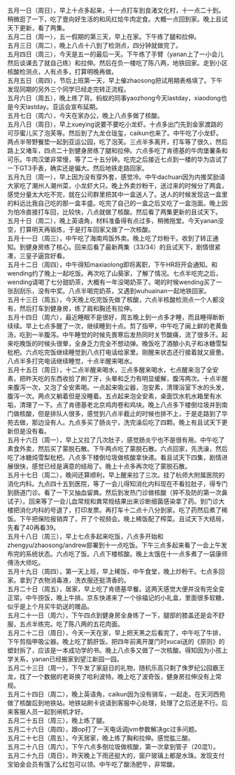 
五月一日（周日），早上十点多起来，十一点打车到良渚文化村，十一点二十到。稍微逛了一下，吃了壹向好生活的和风红烩牛肉定食。大概一点回到家。晚上且试天下更新，看了两集。</br>
五月二日（周一），五一假期的第三天，早上在家。下午练了腿和拉伸。</br>
五月三日（周二），晚上八点十八到了检测点，四分钟就做完了。</br>
五月四日（周三），今天是五一的最后一天。下午练了手臂（yanan上了一小会儿然后谈课去了就自己练）和拉伸。然后在负一楼吃了陈八两，地铁回家。走到小区核酸检测点，人有点多，打算明晚再做。</br>
五月五日（周四），节后上班第一天，早上催zhaosong把试用期表格填了。下午发现同期的另外三个同学已经走完转正流程。</br>
五月六日（周五），晚上练了背。蚂蚁的同事yaozhong今天lastday，xiaodong也是今天lastday。亚运会宣布延期。</br>
五月七日（周六），今天在家办公，晚上八点多做了核酸。</br>
五月八日（周日），早上xueying说要不要吃小龙虾。十点多出门先到金家渡路的可莎蜜儿买了泡芙等。然后到了九龙仓珑玺，caikun也来了。中午吃了小龙虾。两点半带野餐垫一起到亚运公园，吃了泡芙。三点半多离开，打车等了很久，然后路上又堵车，四点二十到健身房练了腿和拉伸。六点多吃了肯德基的牛肉堡薯条和可乐。牛肉汉堡非常慢，等了二十五分钟。吃完之后接近七点到一楼的华为店试了一下GT3手表，确实还是偏大。然后地铁走路回家。</br>
五月九日（周一），早上因为没有穿外套，感觉冷。中午dachuan因为内推奖励请大家吃了潮州人潮州菜，小龙虾大只。晚上外卖炒粉干，送过来的时候分了两盒，感觉分量太大吃不完，就在公司群里把其中一盒送人了。送人的时候发现这一盒里的料远比我自己吃的那一盒丰盛。吃完了自己的一盒之后又吃了一盒泡面。晚上因为怕冷直接打车回，比较快，八点就做了核酸。然后看了两集更新的且试天下。</br>
五月十日（周二），晚上英语角，材料准备得有点过多，稍微拖堂。今天yanan没空，打算明天再锻炼，于是打车回家又做了一次核酸。</br>
五月十一日（周三），中午吃了海南鸡饭外卖。晚上吃了炒粉干。收到了转正通知。到健身房练了核心。回来后看了最新两集（33/34）的且试天下，剧情很紧凑，三皇子逼宫好看。</br>
五月十二日（周四），中午得知maxiaolong即将离职，下午HR将开会通知。和wending约了晚上一起吃饭。再次吃了山葵家，了解了情况。七点半吃完之后，wending请喝了七分甜奶茶，大概有一年没喝奶茶了。喝的时候wending买了一张刮刮乐，没有中奖。八点半喝完奶茶，又遇到wuhuainan一起地铁回家。</br>
五月十三日（周五），今天晚上吃完饭先做了核酸，六点半核酸检测点一个人都没有，然后打车到健身房，练了肩和胸还有拉伸。</br>
五月十四日（周六），最近睡眠不是很好，周五晚上到一点多才睡，而且睡得断断续续。早上七点多醒了一次，继续睡到十点。剪了指甲，中午吃了闽上鲜的老黄鱼汤，吃到一半腹泻。中午睡觉的时候先畏寒后发热同时关节酸痛，流了很多汗。起来吃晚饭的时候头很晕，全身乏力完全不想动弹。晚饭吃了酒酿小丸子和冰糖雪梨枇杷。六点吃完饭继续睡觉到八点打电话给家里。刚醒来状态还行接着就又疲惫。八点半多打完电话继续睡觉，十点半醒来喝水。</br>
五月十五日（周日），十二点半醒来喝水，三点多醒来喝水，七点醒来泡了全安素，把昨天吃的东西收拾了刷了牙，头晕和乏力有明显缓解，腹泻两次。十点半醒来腹泻一次，又泡了全安素喝。一点起来吸尘器，泡安素，清理浴室下水的头发，腹泻一次。两点又躺着但是没睡着。五点起来泡全安素，桌面饮水机水箱里有水垢，清理了一下。点了肯德基老北京鸡肉卷和鸡块。晚上八点多下楼倒垃圾并到南门做核酸，但是排队人很多，感觉到八点半截止的时候也排不上，于是走路到了华苑去做，那边没有人。九点多买了肠炎宁，洗完澡后吃了四颗。晚上有且试天下更新但是没有看。</br>
五月十六日（周一），早上又拉了几次肚子，感觉肠炎宁也不是很有用。中午吃了素食外卖，然后买了蒙脱石散。下午两点吃了蒙脱石散。六点回家，先洗澡，然后吃了冰糖炖雪梨枇杷。八点多下楼倒垃圾做核酸拿快递。看且试天下四集，剧情进展很快，感觉已经是满意的结局了。晚上十点多再次吃了蒙脱石散。</br>
五月十七日（周二），晚间还算顺利，早上醒来拉了三次。挂了杭师大附属医院的消化内科。九点四十五到医院，等了一会儿得知消化内科现在不看拉肚子，得专门到肠道门诊。看了一下又抽血留粪。然后到发热门诊做核酸（猝不及防的第一次鼻试子）。回来等了一会儿血常规和粪常规结果出来诊断细菌感染拿了药。到门诊大楼把消化内科的号退了，打印发票。再打车十二点十八分到家。吃了药然后煮了稀饭。下午把保险报销弄了，开了个视频会。晚上稀饭配了榨菜。且试天下大结局，先看了40再看39。</br>
五月十八日（周三），早上七点多起来吃饭，八点多开始和zhengyu/zhaosong/andrew部署到十一点吃饭。下午三点多起来看了一会上午发布完的系统状态。六点吃了饭。八点下楼核酸。晚上太饿在十一点多煮了一袋康师傅汤大师吃。</br>
五月十九日（周四），第一天上班，早上稀饭，中午食堂，晚上炒粉干。七点多回家。拿到了衣物消毒液，洗衣服还挺清香的。</br>
五月二十日（周五），居家，早上吃了肯德基早餐。这两天感觉大便并没有完全变正常。中午捞饭，晚上牛排。京东快递来了一个徐福记的小礼盒，里面很多软糖，似乎是上个月买牛奶送的赠品。</br>
五月二十一日（周六），下午四点到健身房全身练了一下，腿部的膝盖还是会不舒服，五点半练完。吃了陈八两的五花肉面。</br>
五月二十二日（周日），今天一天在家，早上把天黑之后看完了，中午吃了牛排，下午剪指甲吸尘器。晚上吃了鹅肝饭。把四年前离开厦门时xucai送的《原则》的塑封拆了，应该是一本成功学的书。晚上八点多又做了一次核酸。得知因为小孩上学关系，yanan已经搬家到望江新园一园。</br>
五月二十三日（周一），下午发了家庭日的礼物，随机乐高只剩了侏罗纪公园霸王龙，找了一个数据的老哥换了哈利波特。晚上吃了波奇饭，健身房拉伸没有上常规。</br>
五月二十四日（周二），晚上英语角，caikun因为没有骑车，一起走。在天河西苑做了核酸后到地铁站。地铁站刷卡说请到客服中心处理，处理了之后还是不行。后来客服人员一起到闸机才好。</br>
五月二十五日（周三），晚上练了腿。</br>
五月二十六日（周四），跟op打了一天电话调jvm参数解决gc过多问题。</br>
五月二十七日（周五），今天居家，晚上练了胸和拉伸。感觉肱三酸。</br>
五月二十八日（周六），下午六点多倒垃圾做核酸，第一次拿到管子（20混1）。</br>
五月二十九日（周日），昨天晚上下雨还挺大的，窗户玻璃上都是水珠。发现支付宝铂金会员有饿了么红包可以领。中午吃了酸汤肥牛，非常酸。</br>

